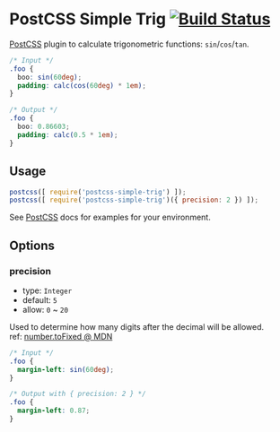 # PostCSS Simple Trig [![Build Status][ci-img]][ci]

[PostCSS] plugin to calculate trigonometric functions: `sin`/`cos`/`tan`.

[PostCSS]: https://github.com/postcss/postcss
[ci-img]:  https://travis-ci.org/Rplus/postcss-simple-trig.svg
[ci]:      https://travis-ci.org/Rplus/postcss-simple-trig

```css
/* Input */
.foo {
  boo: sin(60deg);
  padding: calc(cos(60deg) * 1em);
}
```

```css
/* Output */
.foo {
  boo: 0.86603;
  padding: calc(0.5 * 1em);
}
```

## Usage

```js
postcss([ require('postcss-simple-trig') ]);
postcss([ require('postcss-simple-trig')({ precision: 2 }) ]);
```

See [PostCSS] docs for examples for your environment.

## Options

### precision
* type: `Integer`
* default: `5`
* allow: `0` ~ `20`

Used to determine how many digits after the decimal will be allowed.  
ref: [number.toFixed @ MDN](https://developer.mozilla.org/en-US/docs/Web/JavaScript/Reference/Global_Objects/Number/toFixed)

```css
/* Input */
.foo {
  margin-left: sin(60deg);
}
```

```css
/* Output with { precision: 2 } */
.foo {
  margin-left: 0.87;
}
```

